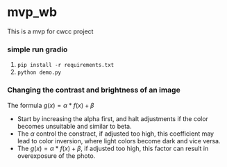 # mvp_wb

This is a mvp for cwcc project

### simple run gradio

1. `pip install -r requirements.txt`
2. `python demo.py`

### Changing the contrast and brightness of an image

The formula $g(x) = α * f(x) + β$ 

- Start by increasing the alpha first, and halt adjustments if the color becomes unsuitable and similar to beta.
- The $α$ control the constract, if adjusted too high, this coefficient may lead to color inversion, where light colors become dark and vice versa.
- The $g(x) = α * f(x) + β$, if adjusted too high, this factor can result in overexposure of the photo.
